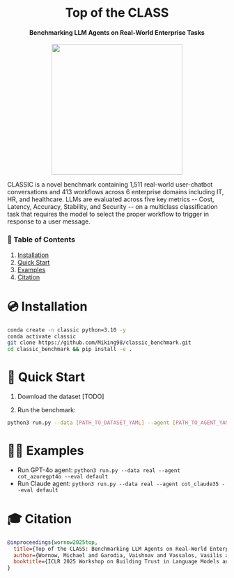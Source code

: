 <div align="center">
  <h1>Top of the CLASS</h1>
  <h4>Benchmarking LLM Agents on Real-World Enterprise Tasks</h4>
  <img src="https://github.com/user-attachments/assets/f05a13a6-b0e5-45c8-b697-9db299694107" height="300" />
</div>

CLASSIC is a novel benchmark containing 1,511 real-world user-chatbot conversations and 413 workflows across 6 enterprise domains including IT, HR, and healthcare. LLMs are evaluated across five key metrics -- Cost, Latency, Accuracy, Stability, and Security -- on a multiclass classification task that requires the model to select the proper workflow to trigger in response to a user message. 

### 📖 Table of Contents
1. [Installation](#installation)
1. [Quick Start](#quick_start)
1. [Examples](#examples)
1. [Citation](#citation)

<a name="installation"/>

# 💿 Installation

```bash
conda create -n classic python=3.10 -y
conda activate classic
git clone https://github.com/Miking98/classic_benchmark.git
cd classic_benchmark && pip install -e .
```

<a name="quick_start"/>

# 🚀 Quick Start

1. Download the dataset [TODO]

2. Run the benchmark:

```bash
python3 run.py --data [PATH_TO_DATASET_YAML] --agent [PATH_TO_AGENT_YAML]
```

<a name="examples"/>

# 👨‍💻 Examples

* Run GPT-4o agent: `python3 run.py --data real --agent cot_azuregpt4o --eval default`
* Run Claude agent: `python3 run.py --data real --agent cot_claude35 --eval default`

<a name="citation"/>

# 🎓 Citation

```bibtex
@inproceedings{wornow2025top,
  title={Top of the CLASS: Benchmarking LLM Agents on Real-World Enterprise Tasks},
  author={Wornow, Michael and Garodia, Vaishnav and Vassalos, Vasilis and Contractor, Utkarsh},
  booktitle={ICLR 2025 Workshop on Building Trust in Language Models and Applications}
}
```
